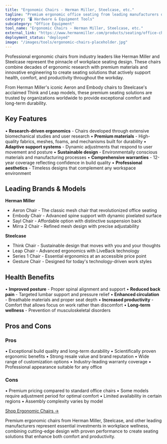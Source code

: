 ```yaml
---
title: "Ergonomic Chairs - Herman Miller, Steelcase, etc."
tagline: "Premium ergonomic office seating from leading manufacturers designed for comfort and productivity"
category: "🖥️ Hardware & Equipment Tools"
subcategory: "Office Equipment"
tool_name: "Ergonomic Chairs - Herman Miller, Steelcase, etc."
external_link: "https://www.hermanmiller.com/products/seating/office-chairs/"
deployment_status: "deployed"
image: "/images/tools/ergonomic-chairs-placeholder.jpg"
---
```


Professional ergonomic chairs from industry leaders like Herman Miller and Steelcase represent the pinnacle of workplace seating design. These chairs combine decades of ergonomic research with premium materials and innovative engineering to create seating solutions that actively support health, comfort, and productivity throughout the workday.

From Herman Miller's iconic Aeron and Embody chairs to Steelcase's acclaimed Think and Leap models, these premium seating solutions are trusted by organizations worldwide to provide exceptional comfort and long-term durability.

## Key Features

• **Research-driven ergonomics** - Chairs developed through extensive biomechanical studies and user research
• **Premium materials** - High-quality fabrics, meshes, foams, and mechanisms built for durability
• **Adaptive support systems** - Dynamic adjustments that respond to user movement and posture
• **Sustainable design** - Environmentally conscious materials and manufacturing processes
• **Comprehensive warranties** - 12-year coverage reflecting confidence in build quality
• **Professional aesthetics** - Timeless designs that complement any workspace environment

## Leading Brands & Models

**Herman Miller**
- Aeron Chair - The classic mesh chair that revolutionized office seating
- Embody Chair - Advanced spine support with dynamic pixelated surface
- Sayl Chair - Affordable option with distinctive suspension back
- Mirra 2 Chair - Refined mesh design with precise adjustability

**Steelcase**
- Think Chair - Sustainable design that moves with you and your thoughts
- Leap Chair - Advanced ergonomics with LiveBack technology
- Series 1 Chair - Essential ergonomics at an accessible price point
- Gesture Chair - Designed for today's technology-driven work styles

## Health Benefits

• **Improved posture** - Proper spinal alignment and support
• **Reduced back pain** - Targeted lumbar support and pressure relief
• **Enhanced circulation** - Breathable materials and proper seat depth
• **Increased productivity** - Comfort that allows focus on work rather than discomfort
• **Long-term wellness** - Prevention of musculoskeletal disorders

## Pros and Cons

### Pros
• Exceptional build quality and long-term durability
• Scientifically proven ergonomic benefits
• Strong resale value and brand reputation
• Wide range of customization options
• Industry-leading warranty coverage
• Professional appearance suitable for any office

### Cons
• Premium pricing compared to standard office chairs
• Some models require adjustment period for optimal comfort
• Limited availability in certain regions
• Assembly complexity varies by model

[Shop Ergonomic Chairs →](https://www.hermanmiller.com/products/seating/office-chairs/)

Premium ergonomic chairs from Herman Miller, Steelcase, and other leading manufacturers represent essential investments in workplace wellness, combining cutting-edge design with proven performance to create seating solutions that enhance both comfort and productivity.